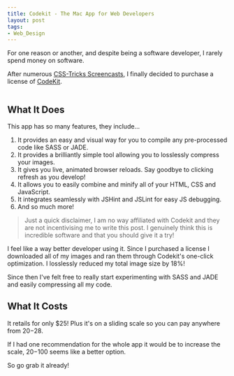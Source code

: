 ```yaml
---
title: Codekit - The Mac App for Web Developers
layout: post
tags: 
- Web_Design
---
```

For one reason or another, and despite being a software developer, I rarely spend money on software.

After numerous <a href="http://css-tricks.com/video-screencasts/111-get-yourself-preprocessing-in-just-a-few-minutes/">CSS-Tricks Screencasts</a>, I finally decided to purchase a license of <a href="http://incident57.com/codekit/">CodeKit</a>.

<div class="img-wrap"><img class="alignnone size-full wp-image-2512" title="codekit_example" src="{{ site.url }}/images/codekit_example.jpg" alt="" /></div>

## What It Does

This app has so many features, they include...

1. It provides an easy and visual way for you to compile any pre-processed code like SASS or JADE.
2. It provides a brilliantly simple tool allowing you to losslessly compress your images.
3. It gives you live, animated browser reloads. Say goodbye to clicking refresh as you develop!
4. It allows you to easily combine and minify all of your HTML, CSS and JavaScript.
5. It integrates seamlessly with JSHint and JSLint for easy JS debugging.
6. And so much more!

<blockquote>Just a quick disclaimer, I am no way affiliated with Codekit and they are not incentivising me to write this post. I genuinely think this is incredible software and that you should give it a try!</blockquote>

I feel like a way better developer using it. Since I purchased a license I downloaded all of my images and ran them through Codekit's one-click optimization. I losslessly reduced my total image size by 18%!

Since then I've felt free to really start experimenting with SASS and JADE and easily compressing all my code.

## What It Costs

It retails for only $25! Plus it's on a sliding scale so you can pay anywhere from $20-$28.

If I had one recommendation for the whole app it would be to increase the scale, $20-$100 seems like a better option.

So go grab it already!